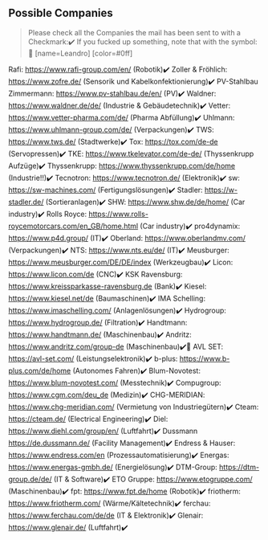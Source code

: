 ## Possible Companies
>Please check all the Companies the mail has been sent to with a Checkmark::heavy_check_mark:
If you fucked up something, note that with the symbol::triangular_flag_on_post:	
[name=Leandro] [color=#0ff]

Rafi: https://www.rafi-group.com/en/ (Robotik):heavy_check_mark:
Zoller & Fröhlich: https://www.zofre.de/ (Sensorik und Kabelkonfektionierung):heavy_check_mark:
PV-Stahlbau Zimmermann: https://www.pv-stahlbau.de/en/ (PV):heavy_check_mark:
Waldner: https://www.waldner.de/de/ (Industrie & Gebäudetechnik):heavy_check_mark:
Vetter: https://www.vetter-pharma.com/de/ (Pharma Abfüllung):heavy_check_mark:
Uhlmann: https://www.uhlmann-group.com/de/ (Verpackungen):heavy_check_mark:
TWS: https://www.tws.de/ (Stadtwerke):heavy_check_mark:
Tox: https://tox.com/de-de (Servopressen):heavy_check_mark:
TKE: https://www.tkelevator.com/de-de/ (Thyssenkrupp Aufzüge):heavy_check_mark:
Thyssenkrupp: https://www.thyssenkrupp.com/de/home (Industrie!!):heavy_check_mark:
Tecnotron: https://www.tecnotron.de/ (Elektronik):heavy_check_mark:
sw: https://sw-machines.com/ (Fertigungslösungen):heavy_check_mark:
Stadler: https://w-stadler.de/ (Sortieranlagen):heavy_check_mark:
SHW: https://www.shw.de/de/home/ (Car industry):heavy_check_mark:
Rolls Royce: https://www.rolls-roycemotorcars.com/en_GB/home.html (Car industry):heavy_check_mark:
pro4dynamix: https://www.p4d.group/ (IT):heavy_check_mark:
Oberland: https://www.oberlandmv.com/ (Verpackungen):heavy_check_mark:
NTS: https://www.nts.eu/de/ (IT):heavy_check_mark:
Meusburger: https://www.meusburger.com/DE/DE/index (Werkzeugbau):heavy_check_mark:
Licon: https://www.licon.com/de (CNC):heavy_check_mark:
KSK Ravensburg: https://www.kreissparkasse-ravensburg.de (Bank):heavy_check_mark:
Kiesel: https://www.kiesel.net/de (Baumaschinen):heavy_check_mark:
IMA Schelling: https://www.imaschelling.com/ (Anlagenlösungen):heavy_check_mark:
Hydrogroup: https://www.hydrogroup.de/ (Filtration):heavy_check_mark:
Handtmann: https://www.handtmann.de/ (Maschinenbau):heavy_check_mark:
Andritz: https://www.andritz.com/group-de (Maschinenbau):heavy_check_mark::triangular_flag_on_post:	
AVL SET: https://avl-set.com/ (Leistungselektronik):heavy_check_mark:
b-plus: https://www.b-plus.com/de/home (Autonomes Fahren):heavy_check_mark:
Blum-Novotest: https://www.blum-novotest.com/ (Messtechnik):heavy_check_mark:
Compugroup: https://www.cgm.com/deu_de (Medizin):heavy_check_mark:
CHG-MERIDIAN: https://www.chg-meridian.com/ (Vermietung von Industriegütern):heavy_check_mark:
Cteam: https://cteam.de/ (Electrical Engineering):heavy_check_mark:
Diel: https://www.diehl.com/group/en/ (Luftfahrt):heavy_check_mark:
Dussmann https://de.dussmann.de/ (Facility Management):heavy_check_mark:
Endress & Hauser: https://www.endress.com/en (Prozessautomatisierung):heavy_check_mark:
Energas: https://www.energas-gmbh.de/ (Energielösung):heavy_check_mark:
DTM-Group: https://dtm-group.de/de/ (IT & Software):heavy_check_mark:
ETO Gruppe: https://www.etogruppe.com/ (Maschinenbau):heavy_check_mark:
fpt: https://www.fpt.de/home (Robotik):heavy_check_mark:
friotherm: https://www.friotherm.com/ (Wärme/Kältetechnik):heavy_check_mark:
ferchau: https://www.ferchau.com/de/de (IT & Elektronik):heavy_check_mark:
Glenair: https://www.glenair.de/ (Luftfahrt):heavy_check_mark:

